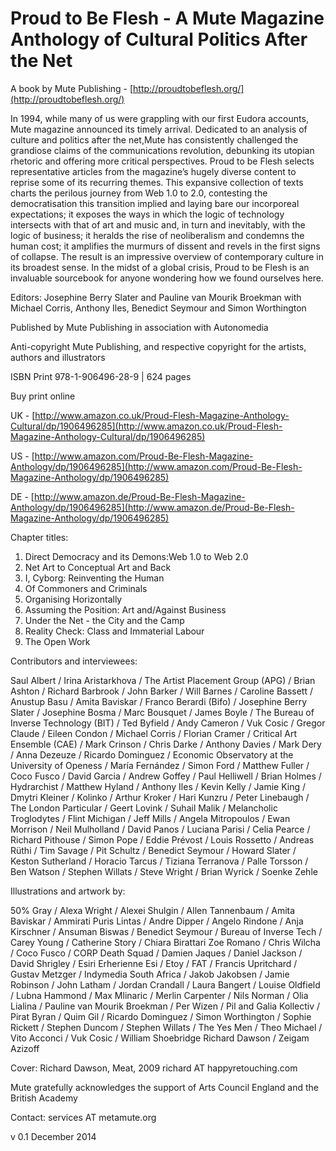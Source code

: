 # Proud to Be Flesh - A Mute Magazine Anthology of Cultural Politics After the Net

A book by Mute Publishing - [http://proudtobeflesh.org/](http://proudtobeflesh.org/)

In 1994, while many of us were grappling with our first Eudora accounts, Mute magazine announced its timely arrival. Dedicated to an analysis of culture and politics after the net,Mute has consistently challenged the grandiose claims of the communications revolution, debunking its utopian rhetoric and offering more critical perspectives. Proud to be Flesh selects representative articles from the magazine’s hugely diverse content to reprise some of its recurring themes. This expansive collection of texts charts the perilous journey from Web 1.0 to 2.0, contesting the democratisation this transition implied and laying bare our incorporeal expectations; it exposes the ways in which the logic of technology intersects with that of art and music and, in turn and inevitably, with the logic of business; it heralds the rise of neoliberalism and condemns the human cost; it amplifies the murmurs of dissent and revels in the first signs of collapse. The result is an impressive overview of contemporary culture in its broadest sense. In the midst of a global crisis, Proud to be Flesh is an invaluable sourcebook for anyone wondering how we found ourselves here.

Editors: Josephine Berry Slater and Pauline van Mourik Broekman with Michael Corris, Anthony Iles, Benedict Seymour and Simon Worthington

Published by Mute Publishing in association with Autonomedia

Anti-copyright Mute Publishing, and respective copyright for the artists, authors and illustrators

ISBN Print 978-1-906496-28-9 | 624 pages

Buy print online

UK - [http://www.amazon.co.uk/Proud-Flesh-Magazine-Anthology-Cultural/dp/1906496285](http://www.amazon.co.uk/Proud-Flesh-Magazine-Anthology-Cultural/dp/1906496285)

US - [http://www.amazon.com/Proud-Be-Flesh-Magazine-Anthology/dp/1906496285](http://www.amazon.com/Proud-Be-Flesh-Magazine-Anthology/dp/1906496285)

DE - [http://www.amazon.de/Proud-Be-Flesh-Magazine-Anthology/dp/1906496285](http://www.amazon.de/Proud-Be-Flesh-Magazine-Anthology/dp/1906496285)

Chapter titles:

1. Direct Democracy and its Demons:Web 1.0 to Web 2.0
2. Net Art to Conceptual Art and Back
3. I, Cyborg: Reinventing the Human
4. Of Commoners and Criminals
5. Organising Horizontally
6. Assuming the Position: Art and/Against Business
7. Under the Net - the City and the Camp
8. Reality Check: Class and Immaterial Labour
9. The Open Work

Contributors and interviewees: 

Saul Albert / Irina Aristarkhova / The Artist Placement Group (APG) / Brian Ashton / Richard Barbrook / John Barker / Will Barnes / Caroline Bassett / Anustup Basu / Amita Baviskar / Franco Berardi (Bifo) / Josephine Berry Slater / Josephine Bosma / Marc Bousquet / James Boyle / The Bureau of Inverse Technology (BIT) / Ted Byfield / Andy Cameron / Vuk Cosic / Gregor Claude / Eileen Condon / Michael Corris / Florian Cramer / Critical Art Ensemble (CAE) / Mark Crinson / Chris Darke / Anthony Davies / Mark Dery / Anna Dezeuze / Ricardo Dominguez / Economic Observatory at the University of Openess / María Fernández / Simon Ford / Matthew Fuller / Coco Fusco / David Garcia / Andrew Goffey / Paul Helliwell / Brian Holmes / Hydrarchist / Matthew Hyland / Anthony Iles / Kevin Kelly / Jamie King / Dmytri Kleiner / Kolinko / Arthur Kroker / Hari Kunzru / Peter Linebaugh / The London Particular / Geert Lovink / Suhail Malik / Melancholic Troglodytes / Flint Michigan / Jeff Mills / Angela Mitropoulos / Ewan Morrison / Neil Mulholland / David Panos / Luciana Parisi / Celia Pearce / Richard Pithouse / Simon Pope / Eddie Prévost / Louis Rossetto / Andreas Rüthi / Tim Savage / Pit Schultz / Benedict Seymour / Howard Slater / Keston Sutherland / Horacio Tarcus / Tiziana Terranova / Palle Torsson / Ben Watson / Stephen Willats / Steve Wright / Brian Wyrick / Soenke Zehle

Illustrations and artwork by: 

50% Gray / Alexa Wright / Alexei Shulgin / Allen Tannenbaum / Amita Baviskar / Ammirati Puris Lintas / Andre Dipper / Angelo Rindone / Anja Kirschner / Ansuman Biswas / Benedict Seymour / Bureau of Inverse Tech / Carey Young / Catherine Story / Chiara Birattari Zoe Romano / Chris Wilcha / Coco Fusco / CORP Death Squad / Damien Jaques / Daniel Jackson / David Shrigley / Esiri Erherienne Esi / Etoy / FAT / Francis Upritchard / Gustav Metzger / Indymedia South Africa / Jakob Jakobsen / Jamie Robinson / John Latham / Jordan Crandall / Laura Bangert / Louise Oldfield / Lubna Hammond / Max Mlinaric / Merlin Carpenter / Nils Norman / Olia Lialina / Pauline van Mourik Broekman / Per Wizen / Pil and Galia Kollectiv / Pirat Byran / Quim Gil / Ricardo Dominguez / Simon Worthington / Sophie Rickett / Stephen Duncom / Stephen Willats / The Yes Men / Theo Michael / Vito Acconci / Vuk Cosic / William Shoebridge Richard Dawson / Zeigam Azizoff

Cover: Richard Dawson, Meat, 2009 richard AT happyretouching.com

Mute gratefully acknowledges the support of Arts Council England and the British Academy

Contact: services AT metamute.org 

v 0.1 December 2014


